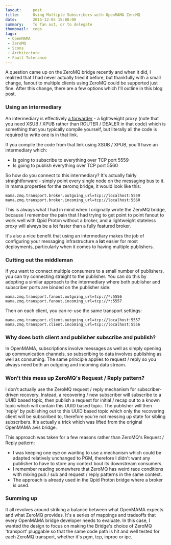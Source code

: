 ```yaml
---
layout:     post
title:      Using Multiple Subscribers with OpenMAMA ZeroMQ
date:       2015-12-05 15:00:00
summary:    To fan out, or to delegate
thumbnail:  cogs
tags:
 - OpenMAMA
 - ZeroMQ
 - Scons
 - Architecture
 - Fault Tolerance
---
```


A question came up on the ZeroMQ bridge recently and when it did, I realized
that I had never actually tried it before, but thankfully with a small change,
fanout to multiple clients using ZeroMQ could be supported just fine. After
this change, there are a few options which I'll outline in this blog post.

### Using an intermediary

An intermediary is effectively [a forwarder](http://zguide.zeromq.org/page:all#ZeroMQ-s-Built-In-Proxy-Function) -
a lightweight proxy (note that you need XSUB / XPUB rather than ROUTER / DEALER in that code) which is
something that you typically compile yourself, but literally all the code is
required to write one is in that link.

If you compile the code from that link using XSUB / XPUB, you'll have an
intermediary which:

* Is going to subscribe to everything over TCP port 5559
* Is going to publish everything over TCP port 5560

So how do you connect to this intermediary? It's actually fairly straightforward -
simply point every single node on the messaging bus to it. In mama.properties
for the zeromq bridge, it would look like this:

    mama.zmq.transport.broker.outgoing_url=tcp://localhost:5559
    mama.zmq.transport.broker.incoming_url=tcp://localhost:5560

This is always what I had in mind when I originally wrote the ZeroMQ bridge,
because I remember the pain that I had trying to get point to point fanout
to work well with Qpid Proton without a broker, and a lightweight stateless
proxy will always be a lot faster than a fully featured broker.

It's also a nice benefit that using an intermediary makes the job of configuring your
messaging infrastructure a **lot** easier for most deployments, particularly when
it comes to having multiple publishers.

### Cutting out the middleman

If you want to connect multiple consumers to a small number of publishers, you can
try connecting straight to the publisher. You can do this by adopting a similar
approach to the intermediary where both publisher and subscriber ports are binded
on the publisher side:

    mama.zmq.transport.fanout.outgoing_url=tcp://*:5556
    mama.zmq.transport.fanout.incoming_url=tcp://*:5557

Then on each client, you can re-use the same transport settings:

    mama.zmq.transport.client.outgoing_url=tcp://localhost:5557
    mama.zmq.transport.client.incoming_url=tcp://localhost:5556

### Why does both client and publisher subscribe and publish?

In OpenMAMA, subscriptions involve messages as well as simply opening up communication
channels, so subscribing to data involves publishing as well as consuming. The same
principle applies to request / reply so you always need both an outgoing and incoming
data stream.

### Won't this mess up ZeroMQ's Request / Reply pattern?

I don't actually use the ZeroMQ request / reply mechanism for subscriber-driven recovery.
Instead, a recovering / new subscriber will subscribe to a UUID based topic, then 
publish a request for initial / recap out to a known topic which will contain this UUID
based topic. The publisher will then 'reply' by publishing out to this UUID based topic
which only the recovering client will be subscribed to, therefore you're not messing up
state for sibling subscribers. It's actually a trick which was lifted from the original
OpenMAMA avis bridge.

This approach was taken for a few reasons rather than ZeroMQ's Request / Reply pattern:

* I was keeping one eye on wanting to use a mechanism which could be adapted relatively
  unchanged to PGM, therefore I didn't want any publisher to have to store any context 
  bout its downstream consumers.
* I remember reading somewhere that ZeroMQ has weird race conditions with mixing pub /
  sub and request / reply patterns in the same context.
* The approach is already used in the Qpid Proton bridge where a broker is used.

### Summing up

It all revolves around striking a balance between what OpenMAMA expects and what ZeroMQ
provides. It's a series of mappings and tradeoffs that every OpenMAMA bridge developer
needs to evaluate. In this case, I wanted the design to focus on making the Bridge's choice of
ZeroMQ 'transport' pluggable so that the same code path is hit and well tested for each
ZeroMQ transport, whether it's pgm, tcp, inproc or ipc.